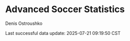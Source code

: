 # Advanced Soccer Statistics
Denis Ostroushko

<!-- gfm -->

Last successful data update: 2025-07-21 09:19:50 CST
